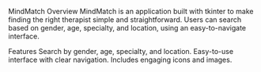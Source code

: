 MindMatch
Overview
MindMatch is an application built with tkinter to make finding the right therapist simple and straightforward. Users can search based on gender, age, specialty, and location, using an easy-to-navigate interface.

Features
Search by gender, age, specialty, and location.
Easy-to-use interface with clear navigation.
Includes engaging icons and images.
